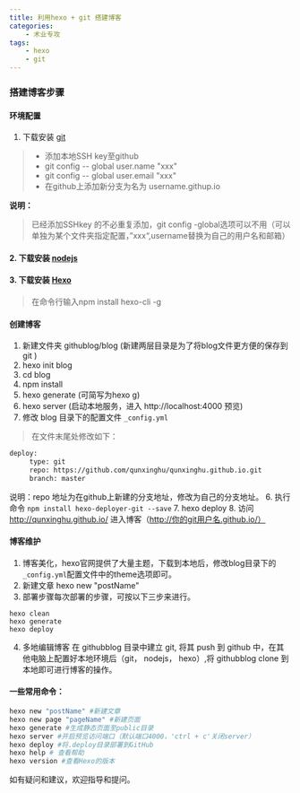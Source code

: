 ```yaml
---
title: 利用hexo + git 搭建博客
categories:
	- 术业专攻
tags: 
    - hexo
    - git
---
```

### 搭建博客步骤
#### 环境配置
1. 下载安装 [git][1]
> - 添加本地SSH key至github
> - git config -- global user.name "xxx"
> - git config -- global user.email "xxx"
> - 在github上添加新分支为名为 username.githup.io
<!-- more -->
**说明：**
> 已经添加SSHkey 的不必重复添加，git config -global选项可以不用（可以单独为某个文件夹指定配置，”xxx“,username替换为自己的用户名和邮箱）

#### 2. 下载安装 [nodejs][2]
#### 3. 下载安装 [Hexo][3]
> 在命令行输入npm install hexo-cli -g

#### 创建博客
1.  新建文件夹 githublog/blog (新建两层目录是为了将blog文件更方便的保存到git )
2. hexo init blog
3. cd blog
4. npm install
3. hexo generate (可简写为hexo g)
4. hexo server (启动本地服务，进入 http://localhost:4000 预览)
5. 修改 blog 目录下的配置文件 `_config.yml`
> 在文件末尾处修改如下：
``` xml
deploy:
     type: git
     repo: https://github.com/qunxinghu/qunxinghu.github.io.git
     branch: master
```
说明：repo 地址为在github上新建的分支地址，修改为自己的分支地址。
6.  执行命令 `npm install hexo-deployer-git --save`
7. hexo deploy 
8.  访问 http://qunxinghu.github.io/ 进入博客（http://你的git用户名.github.io/）


#### 博客维护
1. 博客美化，hexo官网提供了大量主题，下载到本地后，修改blog目录下的`_config.yml`配置文件中的theme选项即可。
2. 新建文章   hexo new "postName" 
3. 部署步骤每次部署的步骤，可按以下三步来进行。   
``` powershell?linenums
hexo clean   
hexo generate 
hexo deploy
```
4. 多地编辑博客
在 githubblog 目录中建立 git, 将其 push 到 github 中，在其他电脑上配置好本地环境后（git， nodejs， hexo）,将 githubblog clone 到本地即可进行博客的操作。

#### 一些常用命令：
``` powershell
hexo new "postName" #新建文章
hexo new page "pageName" #新建页面
hexo generate #生成静态页面至public目录
hexo server #开启预览访问端口（默认端口4000，'ctrl + c'关闭server）
hexo deploy #将.deploy目录部署到GitHub
hexo help # 查看帮助
hexo version #查看Hexo的版本
```
如有疑问和建议，欢迎指导和提问。


  [1]: https://git-scm.com/downloads/
  [2]: https://nodejs.org/en/
  [3]: https://hexo.io/zh-cn/